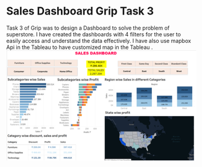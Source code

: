 # Sales Dashboard Grip Task 3
 Task 3 of Grip was to design a Dashboard to solve the problem of superstore.
 I have created the dashboards with 4 filters for the user to easily access and understand the data effectively.
 I have also use mapbox Api in the Tableau to have customized map in the Tableau .
![alt text](https://github.com/ShriyasnhAgarwl/Sales-Dashboard-Grip-Task-3/blob/main/dashboard.png)

